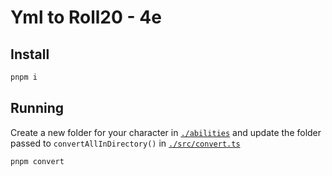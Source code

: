 # Yml to Roll20 - 4e

## Install

```sh
pnpm i
```

## Running

Create a new folder for your character in [`./abilities`](./abilities) and update the folder passed to `convertAllInDirectory()` in [`./src/convert.ts`](./src/convert.ts)

```sh
pnpm convert
```

